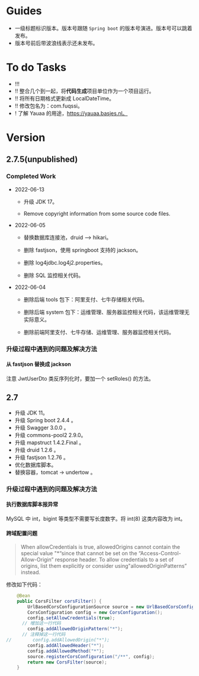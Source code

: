 # Guides

- 一级标题标识版本。版本号跟随 `Spring boot` 的版本号演进。版本号可以跳着发布。
- 版本号前后带波浪线表示还未发布。

# To do Tasks

- !!! 
- !! 整合几个到一起，将**代码生成**项目单位作为一个项目运行。
- !! 将所有日期格式更新成 LocalDateTime。
- !! 修改包名为：com.fuqssi。
- ! 了解 Yauaa 的用途，https://yauaa.basjes.nl。

# Version

## 2.7.5(unpublished)

### Completed Work

- 2022-06-13

  - 升级 JDK 17。

  - Remove copyright information from some source code files.


- 2022-06-05

  - 替换数据库连接池，druid —> hikari。

  - 删除 fastjson，使用 springboot 支持的 jackson。

  - 删除 log4jdbc.log4j2.properties。

  - 删除 SQL 监控相关代码。


- 2022-06-04

  - 删除后端 tools 包下：阿里支付、七牛存储相关代码。

  - 删除后端 system 包下：运维管理、服务器监控相关代码，该运维管理无实际意义。

  - 删除前端阿里支付、七牛存储、运维管理、服务器监控相关代码。


### 升级过程中遇到的问题及解决方法

#### 从 fastjson 替换成 jackson

注意 JwtUserDto 类反序列化时，要加一个 setRoles() 的方法。

## 2.7

- 升级 JDK 11。
- 升级 Spring boot 2.4.4 。
- 升级 Swagger 3.0.0 。
- 升级 commons-pool2 2.9.0。
- 升级 mapstruct 1.4.2.Final 。
- 升级 druid 1.2.6 。
- 升级 fastjson 1.2.76 。
- 优化数据库脚本。
- 替换容器，tomcat -> undertow 。

### 升级过程中遇到的问题及解决方法

#### 执行数据库脚本报异常

MySQL 中 int，bigint 等类型不需要写长度数字。将 int(8) 这类内容改为 int。

#### 跨域配置问题

> When allowCredentials is true, allowedOrigins cannot contain the special value "*“since that cannot be set on the “Access-Control-Allow-Origin” response header. To allow credentials to a set of origins, list them explicitly or consider using"allowedOriginPatterns” instead.

修改如下代码：

```java
    @Bean
    public CorsFilter corsFilter() {
        UrlBasedCorsConfigurationSource source = new UrlBasedCorsConfigurationSource();
        CorsConfiguration config = new CorsConfiguration();
        config.setAllowCredentials(true);
      // 增加这一行代码
        config.addAllowedOriginPattern("*");
      // 注释掉这一行代码
//        config.addAllowedOrigin("*");
        config.addAllowedHeader("*");
        config.addAllowedMethod("*");
        source.registerCorsConfiguration("/**", config);
        return new CorsFilter(source);
    }
```

